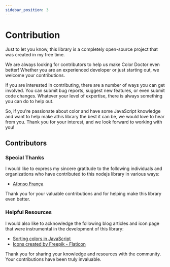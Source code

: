 ```yaml
---
sidebar_position: 3
---
```


# Contribution

Just to let you know, this library is a completely open-source project that was created in my free time.

We are always looking for contributors to help us make Color Doctor even better! Whether you are an experienced developer or just starting out, we welcome your contributions.

If you are interested in contributing, there are a number of ways you can get involved. You can submit bug reports, suggest new features, or even submit code changes. Whatever your level of expertise, there is always something you can do to help out.

So, if you're passionate about color and have some JavaScript knowledge and want to help make athis library the best it can be, we would love to hear from you. Thank you for your interest, and we look forward to working with you!

## Contributors

### Special Thanks
I would like to express my sincere gratitude to the following individuals and organizations who have contributed to this nodejs library in various ways:

* [Afonso França](https://github.com/afonsof)

Thank you for your valuable contributions and for helping make this library even better.

### Helpful Resources

I would also like to acknowledge the following blog articles and icon page that were instrumental in the development of this library:

* [Sorting colors in JavaScript](https://tomekdev.com/posts/sorting-colors-in-js)
* [Icons created by Freepik - Flaticon](https://www.flaticon.com/free-icons)


Thank you for sharing your knowledge and resources with the community. Your contributions have been truly invaluable.